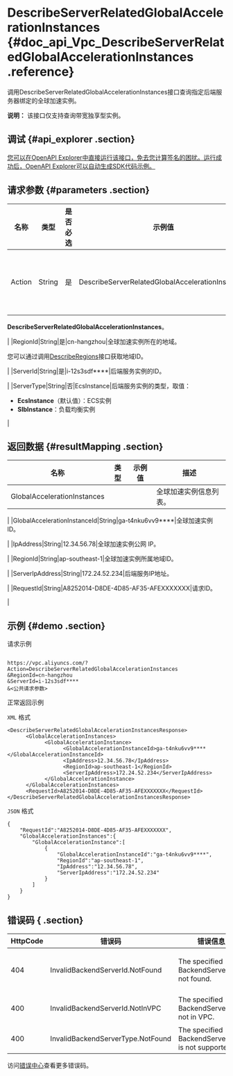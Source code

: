 # DescribeServerRelatedGlobalAccelerationInstances {#doc_api_Vpc_DescribeServerRelatedGlobalAccelerationInstances .reference}

调用DescribeServerRelatedGlobalAccelerationInstances接口查询指定后端服务器绑定的全球加速实例。

**说明：** 该接口仅支持查询带宽独享型实例。

## 调试 {#api_explorer .section}

[您可以在OpenAPI Explorer中直接运行该接口，免去您计算签名的困扰。运行成功后，OpenAPI Explorer可以自动生成SDK代码示例。](https://api.aliyun.com/#product=Vpc&api=DescribeServerRelatedGlobalAccelerationInstances&type=RPC&version=2016-04-28)

## 请求参数 {#parameters .section}

|名称|类型|是否必选|示例值|描述|
|--|--|----|---|--|
|Action|String|是|DescribeServerRelatedGlobalAccelerationInstances|要执行的操作。 取值：

 **DescribeServerRelatedGlobalAccelerationInstances**。

 |
|RegionId|String|是|cn-hangzhou|全球加速实例所在的地域。

 您可以通过调用[DescribeRegions](~~36063~~)接口获取地域ID。

 |
|ServerId|String|是|i-12s3sdf\*\*\*\*|后端服务实例的ID。

 |
|ServerType|String|否|EcsInstance|后端服务实例的类型，取值：

 -   **EcsInstance**（默认值）：ECS实例
-   **SlbInstance**：负载均衡实例

 |

## 返回数据 {#resultMapping .section}

|名称|类型|示例值|描述|
|--|--|---|--|
|GlobalAccelerationInstances| | |全球加速实例信息列表。

 |
|GlobalAccelerationInstanceId|String|ga-t4nku6vv9\*\*\*\*|全球加速实例 ID。

 |
|IpAddress|String|12.34.56.78|全球加速实例公网 IP。

 |
|RegionId|String|ap-southeast-1|全球加速实例所属地域ID。

 |
|ServerIpAddress|String|172.24.52.234|后端服务IP地址。

 |
|RequestId|String|A8252014-D8DE-4D85-AF35-AFEXXXXXXX|请求ID。

 |

## 示例 {#demo .section}

请求示例

``` {#request_demo}

https://vpc.aliyuncs.com/?Action=DescribeServerRelatedGlobalAccelerationInstances
&RegionId=cn-hangzhou
&ServerId=i-12s3sdf****
&<公共请求参数>

```

正常返回示例

`XML` 格式

``` {#xml_return_success_demo}
<DescribeServerRelatedGlobalAccelerationInstancesResponse>
	  <GlobalAccelerationInstances>
		    <GlobalAccelerationInstance>
			      <GlobalAccelerationInstanceId>ga-t4nku6vv9****</GlobalAccelerationInstanceId>
			      <IpAddress>12.34.56.78</IpAddress>
			      <RegionId>ap-southeast-1</RegionId>
			      <ServerIpAddress>172.24.52.234</ServerIpAddress>
		    </GlobalAccelerationInstance>
	  </GlobalAccelerationInstances>
	  <RequestId>A8252014-D8DE-4D85-AF35-AFEXXXXXXX</RequestId>
</DescribeServerRelatedGlobalAccelerationInstancesResponse>
```

`JSON` 格式

``` {#json_return_success_demo}
{
	"RequestId":"A8252014-D8DE-4D85-AF35-AFEXXXXXXX",
	"GlobalAccelerationInstances":{
		"GlobalAccelerationInstance":[
			{
				"GlobalAccelerationInstanceId":"ga-t4nku6vv9****",
				"RegionId":"ap-southeast-1",
				"IpAddress":"12.34.56.78",
				"ServerIpAddress":"172.24.52.234"
			}
		]
	}
}
```

## 错误码 { .section}

|HttpCode|错误码|错误信息|描述|
|--------|---|----|--|
|404|InvalidBackendServerId.NotFound|The specified BackendServerId is not found.|后端服务器实例不存在，请您检查后端服务器实例是否正确。|
|400|InvalidBackendServerId.NotInVPC|The specified BackendServerId is not in VPC.|指定的 BackendServerId 不是 VPC 类型。|
|400|InvalidBackendServerType.NotFound|The specified BackendServerType is not supported.|指定的后端服务器类型不支持。|

访问[错误中心](https://error-center.alibabacloud.com/status/product/Vpc)查看更多错误码。

